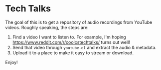 # Tech Talks

The goal of this is to get a repository of audio recordings from YouTube videos. Roughly speaking, the steps are:

1. Find a video I want to listen to. For example, I'm hoping https://www.reddit.com/r/coolcstechtalks/ turns out well!
2. Send that video through `youtube-dl` and extract the audio & metadata.
3. Upload it to a place to make it easy to stream or download.

Enjoy!
